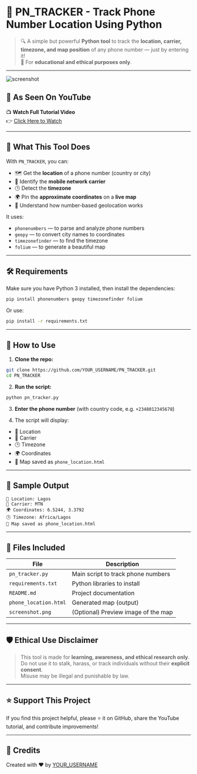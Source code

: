# 📱 PN_TRACKER - Track Phone Number Location Using Python

> 🔍 A simple but powerful **Python tool** to track the **location, carrier, timezone, and map position** of any phone number — just by entering it!  
> 🚨 For **educational and ethical purposes only**.

---

![screenshot](./screenshot.png)

## 📌 As Seen On YouTube

📺 **Watch Full Tutorial Video**  
👉 [Click Here to Watch](https://youtube.com/YOUR_VIDEO_LINK)

---

## 🧠 What This Tool Does

With `PN_TRACKER`, you can:

- 🗺️ Get the **location** of a phone number (country or city)
- 📡 Identify the **mobile network carrier**
- 🕒 Detect the **timezone**
- 🌍 Pin the **approximate coordinates** on a **live map**
- 🧠 Understand how number-based geolocation works

It uses:

- `phonenumbers` — to parse and analyze phone numbers  
- `geopy` — to convert city names to coordinates  
- `timezonefinder` — to find the timezone  
- `folium` — to generate a beautiful map

---

## 🛠️ Requirements

Make sure you have Python 3 installed, then install the dependencies:

```bash
pip install phonenumbers geopy timezonefinder folium
```

Or use:

```bash
pip install -r requirements.txt
```

---

## 🚀 How to Use

1. **Clone the repo:**

```bash
git clone https://github.com/YOUR_USERNAME/PN_TRACKER.git
cd PN_TRACKER
```

2. **Run the script:**

```bash
python pn_tracker.py
```

3. **Enter the phone number** (with country code, e.g. `+2348012345678`)

4. The script will display:

- 📍 Location  
- 📡 Carrier  
- 🕒 Timezone  
- 🌍 Coordinates  
- 📁 Map saved as `phone_location.html`

---

## 🧪 Sample Output

```
📍 Location: Lagos
📡 Carrier: MTN
🌍 Coordinates: 6.5244, 3.3792
🕒 Timezone: Africa/Lagos
📁 Map saved as phone_location.html
```

---

## 📂 Files Included

| File | Description |
|------|-------------|
| `pn_tracker.py` | Main script to track phone numbers |
| `requirements.txt` | Python libraries to install |
| `README.md` | Project documentation |
| `phone_location.html` | Generated map (output) |
| `screenshot.png` | (Optional) Preview image of the map |

---

## 🛡️ Ethical Use Disclaimer

> This tool is made for **learning, awareness, and ethical research only**.  
> Do not use it to stalk, harass, or track individuals without their **explicit consent**.  
> Misuse may be illegal and punishable by law.

---

## ⭐ Support This Project

If you find this project helpful, please ⭐ it on GitHub, share the YouTube tutorial, and contribute improvements!

---

## 🙌 Credits

Created with ❤️ by [YOUR_USERNAME](https://github.com/YOUR_USERNAME)

